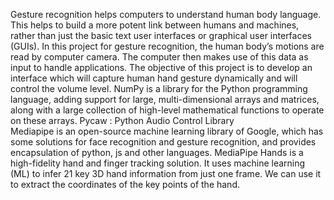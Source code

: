 Gesture recognition helps computers to understand human body language. This helps to build a more potent link between humans and machines, rather than just the basic text user interfaces or graphical user interfaces (GUIs). In this project for gesture recognition, the human body’s motions are read by computer camera. The computer then makes use of this data as input to handle applications. The objective of this project is to develop an interface which will capture human hand gesture dynamically and will control the volume level.
NumPy is a library for the Python programming language, adding support for large, multi-dimensional arrays and matrices, along with a large collection of high-level mathematical functions to operate on these arrays.
Pycaw : Python Audio Control Library	
Mediapipe is an open-source machine learning library of Google, which has some solutions for face recognition and gesture recognition, and provides encapsulation of python, js and other languages. MediaPipe Hands is a high-fidelity hand and finger tracking solution. It uses machine learning (ML) to infer 21 key 3D hand information from just one frame. We can use it to extract the coordinates of the key points of the hand.
